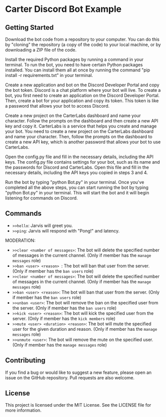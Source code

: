 # Carter Discord Bot Example

## Getting Started

Download the bot code from a repository to your computer.
You can do this by "cloning" the repository (a copy of the code) to your local machine, or by downloading a ZIP file of the code.

Install the required Python packages by running a command in your terminal.
To run the bot, you need to have certain Python packages installed. You can install them all at once by running the command "pip install -r requirements.txt" in your terminal.

Create a new application and bot on the Discord Developer Portal and copy the bot token.
Discord is a chat platform where your bot will live. To create a bot, you first need to create an application on the Discord Developer Portal. Then, create a bot for your application and copy its token. This token is like a password that allows your bot to access Discord.

Create a new project on the CarterLabs dashboard and name your character. Follow the prompts on the dashboard and then create a new API key and copy it.
CarterLabs is a service that helps you create and manage your bot. You need to create a new project on the CarterLabs dashboard and name your character. Then, follow the prompts on the dashboard to create a new API key, which is another password that allows your bot to use CarterLabs.

Open the config.py file and fill in the necessary details, including the API keys.
The config.py file contains settings for your bot, such as its name and the passwords for Discord and CarterLabs. Open this file and fill in the necessary details, including the API keys you copied in steps 3 and 4.

Run the bot by typing "python Bot.py" in your terminal.
Once you've completed all the above steps, you can start running the bot by typing "python Bot.py" in your terminal. This will start the bot and it will begin listening for commands on Discord.

## Commands

- `>>hello`: Jarvis will greet you.
- `>>ping`: Jarvis will respond with "Pong!" and latency.

MODERATION:
- `>>clear <number of messages>`: The bot will delete the specified number of messages in the current channel. (Only if member has the `manage messages` role)
- `>>ban <user> <reason> `: The bot will ban that user from the server. (Only if member has the `ban users` role)
- `>>clear <number of messages>`: The bot will delete the specified number of messages in the current channel. (Only if member has the `manage messages` role)
- `>>ban <user> <reason>`: The bot will ban that user from the server. (Only if member has the `ban users` role)
- `>>unban <user>`: The bot will remove the ban on the specified user from the server. (Only if member has the `ban users` role)
- `>>kick <user> <reason>`: The bot will kick the specified user from the server. (Only if member has the `kick members` role)
- `>>mute <user> <duration> <reason>`: The bot will mute the specified user for the given duration and reason. (Only if member has the `manage messages` role)
- `>>unmute <user>`: The bot will remove the mute on the specified user. (Only if member has the `manage messages` role)


## Contributing

If you find a bug or would like to suggest a new feature, please open an issue on the GitHub repository. Pull requests are also welcome.

## License

This project is licensed under the MIT License. See the LICENSE file for more information.
